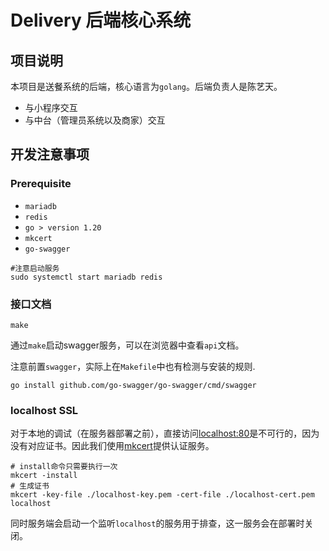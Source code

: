 # Delivery 后端核心系统

## 项目说明

本项目是送餐系统的后端，核心语言为`golang`。后端负责人是陈艺天。

- 与小程序交互
- 与中台（管理员系统以及商家）交互

## 开发注意事项

### Prerequisite

- `mariadb`
- `redis`
- `go > version 1.20`
- `mkcert`
- `go-swagger`

```shell
#注意启动服务
sudo systemctl start mariadb redis
```

### 接口文档

```shell
make
```

通过`make`启动swagger服务，可以在浏览器中查看`api`文档。

注意前置`swagger`，实际上在`Makefile`中也有检测与安装的规则.

```shell
go install github.com/go-swagger/go-swagger/cmd/swagger
```

### localhost SSL

对于本地的调试（在服务器部署之前），直接访问[localhost:80](https://localhost:80)是不可行的，因为没有对应证书。因此我们使用[mkcert](https://github.com/FiloSottile/mkcert)提供认证服务。

```shell
# install命令只需要执行一次
mkcert -install
# 生成证书
mkcert -key-file ./localhost-key.pem -cert-file ./localhost-cert.pem localhost
```

同时服务端会启动一个监听`localhost`的服务用于排查，这一服务会在部署时关闭。

